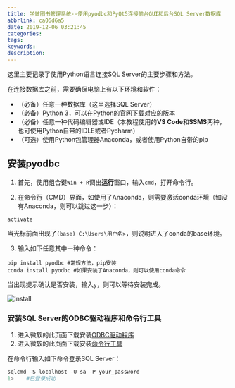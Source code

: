 ```yaml
---
title: 学做图书管理系统--使用pyodbc和PyQt5连接前台GUI和后台SQL Server数据库
abbrlink: ca06d6a5
date: 2019-12-06 03:21:45
categories:
tags:
keywords:
description:
---
```


这里主要记录了使用Python语言连接SQL Server的主要步骤和方法。 

<!-- more -->

在连接数据库之前，需要确保电脑上有以下环境和软件：

+ （必备）任意一种数据库（这里选择SQL Server）
+ （必备）Python 3，可以在Python的[官网下载](https://www.python.org/)对应的版本
+ （必备）任意一种代码编辑器或IDE（本教程使用的**VS Code**和**SSMS**两种，也可使用Python自带的IDLE或者Pycharm）
+ （可选）使用Python包管理器Anaconda，或者使用Python自带的pip

## 安装pyodbc

1. 首先，使用组合键`Win + R`调出**运行**窗口，输入`cmd`，打开命令行。

2. 在命令行（CMD）界面，如使用了Anaconda，则需要激活conda环境（如没有Anaconda，则可以跳过这一步）：

```shell
activate
```
当光标前面出现了`(base) C:\Users\用户名>`，则说明进入了conda的base环境。

3. 输入如下任意其中一种命令：

```shell
pip install pyodbc #常规方法，pip安装
conda install pyodbc #如果安装了Anaconda，则可以使用conda命令
```
当出现提示确认是否安装，输入`y`，则可以等待安装完成。

<fancybox>![install](https://i.loli.net/2019/11/09/V9UckmeExLywRTr.png)</fancybox>


### 安装SQL Server的ODBC驱动程序和命令行工具

1. 进入微软的此页面下载安装[ODBC驱动程序](https://www.microsoft.com/zh-CN/download/details.aspx?id=56567)
2. 进入微软的此页面下载安装[命令行工具](https://www.microsoft.com/en-us/download/details.aspx?id=53591)

在命令行输入如下命令登录SQL Server：

```powershell
sqlcmd -S localhost -U sa -P your_password
1>    #已登录成功
```